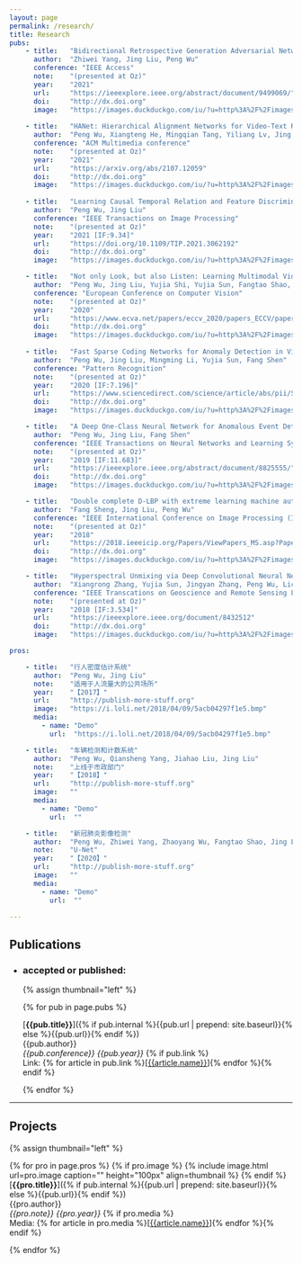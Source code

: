 ```yaml
---
layout: page
permalink: /research/
title: Research
pubs:
    - title:   "Bidirectional Retrospective Generation Adversarial Network for Anomaly Detection in Videos"
      author:  "Zhiwei Yang, Jing Liu, Peng Wu"
      conference: "IEEE Access"
      note:    "(presented at Oz)"
      year:    "2021"
      url:     "https://ieeexplore.ieee.org/abstract/document/9499069/"
      doi:     "http://dx.doi.org"
      image:   "https://images.duckduckgo.com/iu/?u=http%3A%2F%2Fimages.moviepostershop.com%2Fthe-matrix-movie-poster-1999-1020518087.jpg&f=1"
    
    - title:   "HANet: Hierarchical Alignment Networks for Video-Text Retrieval"
      author:  "Peng Wu, Xiangteng He, Mingqian Tang, Yiliang Lv, Jing Liu"
      conference: "ACM Multimedia conference"
      note:    "(presented at Oz)"
      year:    "2021"
      url:     "https://arxiv.org/abs/2107.12059"
      doi:     "http://dx.doi.org"
      image:   "https://images.duckduckgo.com/iu/?u=http%3A%2F%2Fimages.moviepostershop.com%2Fthe-matrix-movie-poster-1999-1020518087.jpg&f=1"
      
    - title:   "Learning Causal Temporal Relation and Feature Discrimination for Anomaly Detection"
      author:  "Peng Wu, Jing Liu"
      conference: "IEEE Transactions on Image Processing"
      note:    "(presented at Oz)"
      year:    "2021 [IF:9.34]"
      url:     "https://doi.org/10.1109/TIP.2021.3062192"
      doi:     "http://dx.doi.org"
      image:   "https://images.duckduckgo.com/iu/?u=http%3A%2F%2Fimages.moviepostershop.com%2Fthe-matrix-movie-poster-1999-1020518087.jpg&f=1"

    - title:   "Not only Look, but also Listen: Learning Multimodal Violence Detection under Weak Supervision"
      author:  "Peng Wu, Jing Liu, Yujia Shi, Yujia Sun, Fangtao Shao, Zhaoyang Wu, Zhi Wei Yang"
      conference: "European Conference on Computer Vision"
      note:    "(presented at Oz)"
      year:    "2020"
      url:     "https://www.ecva.net/papers/eccv_2020/papers_ECCV/papers/123750324.pdf"
      doi:     "http://dx.doi.org"
      image:   "https://images.duckduckgo.com/iu/?u=http%3A%2F%2Fimages.moviepostershop.com%2Fthe-matrix-movie-poster-1999-1020518087.jpg&f=1"
     
    - title:   "Fast Sparse Coding Networks for Anomaly Detection in Videos"
      author:  "Peng Wu, Jing Liu, Mingming Li, Yujia Sun, Fang Shen"
      conference: "Pattern Recognition"
      note:    "(presented at Oz)"
      year:    "2020 [IF:7.196]"
      url:     "https://www.sciencedirect.com/science/article/abs/pii/S0031320320303186"
      doi:     "http://dx.doi.org"
      image:   "https://images.duckduckgo.com/iu/?u=http%3A%2F%2Fimages.moviepostershop.com%2Fthe-matrix-movie-poster-1999-1020518087.jpg&f=1"

    - title:   "A Deep One-Class Neural Network for Anomalous Event Detection in Complex Scenes"
      author:  "Peng Wu, Jing Liu, Fang Shen"
      conference: "IEEE Transactions on Neural Networks and Learning Systems"
      note:    "(presented at Oz)"
      year:    "2019 [IF:11.683]"
      url:     "https://ieeexplore.ieee.org/abstract/document/8825555/"
      doi:     "http://dx.doi.org"
      image:   "https://images.duckduckgo.com/iu/?u=http%3A%2F%2Fimages.moviepostershop.com%2Fthe-matrix-movie-poster-1999-1020518087.jpg&f=1"

    - title:   "Double complete D-LBP with extreme learning machine auto-encoder and cascade forest for facial expression analysis"
      author:  "Fang Sheng, Jing Liu, Peng Wu"
      conference: "IEEE International Conference on Image Processing (ICIP)"
      note:    "(presented at Oz)"
      year:    "2018"
      url:     "https://2018.ieeeicip.org/Papers/ViewPapers_MS.asp?PaperNum=1984"
      doi:     "http://dx.doi.org"
      image:   "https://images.duckduckgo.com/iu/?u=http%3A%2F%2Fimages.moviepostershop.com%2Fthe-matrix-movie-poster-1999-1020518087.jpg&f=1"

    - title:   "Hyperspectral Unmixing via Deep Convolutional Neural Networks"
      author:  "Xiangrong Zhang, Yujia Sun, Jingyan Zhang, Peng Wu, Licheng Jiao"
      conference: "IEEE Transcations on Geoscience and Remote Sensing Letters"
      note:    "(presented at Oz)"
      year:    "2018 [IF:3.534]"
      url:     "https://ieeexplore.ieee.org/document/8432512"
      doi:     "http://dx.doi.org"
      image:   "https://images.duckduckgo.com/iu/?u=http%3A%2F%2Fimages.moviepostershop.com%2Fthe-matrix-movie-poster-1999-1020518087.jpg&f=1"

pros:

    - title:   "行人密度估计系统"
      author:  "Peng Wu, Jing Liu"
      note:    "适用于人流量大的公共场所"
      year:    "【2017】"
      url:     "http://publish-more-stuff.org"
      image:   "https://i.loli.net/2018/04/09/5acb04297f1e5.bmp"
      media:
        - name: "Demo"
          url:  "https://i.loli.net/2018/04/09/5acb04297f1e5.bmp"

    - title:   "车辆检测和计数系统"
      author:  "Peng Wu, Qiansheng Yang, Jiahao Liu, Jing Liu"
      note:    "上线于市政部门"
      year:    "【2018】"
      url:     "http://publish-more-stuff.org"
      image:   ""
      media:
        - name: "Demo"
          url:  ""

    - title:   "新冠肺炎影像检测"
      author:  "Peng Wu, Zhiwei Yang, Zhaoyang Wu, Fangtao Shao, Jing Liu"
      note:    "U-Net"
      year:    "【2020】"
      url:     "http://publish-more-stuff.org"
      image:   ""
      media:
        - name: "Demo"
          url:  ""

---
```


## Publications

- ### accepted or published:

  {% assign thumbnail="left" %}

  {% for pub in page.pubs %}

  [**{{pub.title}}**]({% if pub.internal %}{{pub.url | prepend: site.baseurl}}{% else %}{{pub.url}}{% endif %})<br />
  {{pub.author}}<br />
  *{{pub.conference}}*
   *{{pub.year}}* 
  {% if pub.link %}<br />Link: {% for article in pub.link %}[[{{article.name}}]({{article.url}})]{% endfor %}{% endif %}

  {% endfor %}

  

---

## Projects

{% assign thumbnail="left" %}

{% for pro in page.pros %}
{% if pro.image %}
{% include image.html url=pro.image caption="" height="100px" align=thumbnail %}
{% endif %}
[**{{pro.title}}**]({% if pub.internal %}{{pub.url | prepend: site.baseurl}}{% else %}{{pub.url}}{% endif %})<br />
{{pro.author}}<br />
*{{pro.note}}*
 *{{pro.year}}* 
{% if pro.media %}<br />Media: {% for article in pro.media %}[[{{article.name}}]({{article.url}})]{% endfor %}{% endif %}

{% endfor %}

